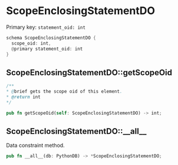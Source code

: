 # ScopeEnclosingStatementDO

Primary key: `statement_oid: int`

```rust
schema ScopeEnclosingStatementDO {
  scope_oid: int,
  @primary statement_oid: int
}
```
## ScopeEnclosingStatementDO::getScopeOid

```java
/**
* @brief gets the scope oid of this element.
* @return int
*/
```
```rust
pub fn getScopeOid(self: ScopeEnclosingStatementDO) -> int;
```
## ScopeEnclosingStatementDO::\_\_all\_\_

Data constraint method.

```rust
pub fn __all__(db: PythonDB) -> *ScopeEnclosingStatementDO;
```
